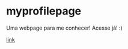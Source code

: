 # myprofilepage
Uma webpage para me conhecer! Acesse já! :)

<a href="https://myprofilepage.netlify.app/" target="_blank">link</a>
